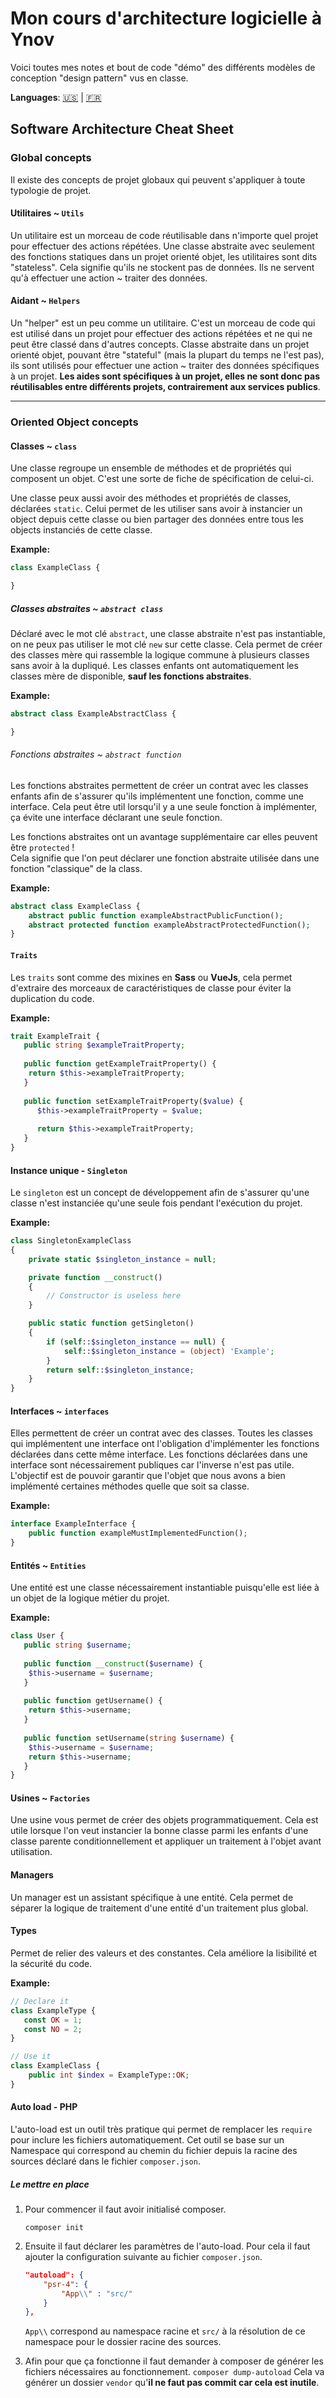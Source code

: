# Mon cours d'architecture logicielle à Ynov

Voici toutes mes notes et bout de code "démo" des différents modèles de conception "design pattern" vus en classe.

**Languages**: [:us:](readme.md) | [:fr:](readme_FR-fr.md)

## Software Architecture Cheat Sheet

### Global concepts

Il existe des concepts de projet globaux qui peuvent s'appliquer à toute typologie de projet.

#### Utilitaires ~ `Utils`

Un utilitaire est un morceau de code réutilisable dans n'importe quel projet pour effectuer des actions répétées. Une
classe abstraite avec seulement des fonctions statiques dans un projet orienté objet, les utilitaires sont dits
"stateless". Cela signifie qu'ils ne stockent pas de données. Ils ne servent qu'à effectuer une action ~ traiter des
données.

#### Aidant ~ `Helpers`

Un "helper" est un peu comme un utilitaire. C'est un morceau de code qui est utilisé dans un projet pour effectuer des
actions répétées et ne qui ne peut être classé dans d'autres concepts. Classe abstraite dans un projet orienté objet,
pouvant être "stateful" (mais la plupart du temps ne l'est pas), ils sont utilisés pour effectuer une action ~ traiter
des données spécifiques à un projet.
**Les aides sont spécifiques à un projet, elles ne sont donc pas réutilisables entre différents projets, contrairement
aux services publics**.

---

### Oriented Object concepts

#### Classes ~ `class`

Une classe regroupe un ensemble de méthodes et de propriétés qui composent un objet. C'est une sorte de fiche de
spécification de celui-ci.

Une classe peux aussi avoir des méthodes et propriétés de classes, déclarées `static`. Celui permet de les utiliser sans
avoir à instancier un object depuis cette classe ou bien partager des données entre tous les objects instanciés de cette
classe.

**Example:**

```php
class ExampleClass {

}
```

##### Classes abstraites ~ `abstract class`

Déclaré avec le mot clé `abstract`, une classe abstraite n'est pas instantiable, on ne peux pas utiliser le mot
clé `new` sur cette classe. Cela permet de créer des classes mère qui rassemble la logique commune à plusieurs classes
sans avoir à la dupliqué. Les classes enfants ont automatiquement les classes mère de disponible, **sauf les fonctions
abstraites**.

**Example:**

```php
abstract class ExampleAbstractClass {

}
```

###### Fonctions abstraites ~ `abstract function`

Les fonctions abstraites permettent de créer un contrat avec les classes enfants afin de s'assurer qu'ils implémentent
une fonction, comme une interface. Cela peut être util lorsqu'il y a une seule fonction à implémenter, ça évite une
interface déclarant une seule fonction.

Les fonctions abstraites ont un avantage supplémentaire car elles peuvent être `protected` !\
Cela signifie que l'on peut déclarer une fonction abstraite utilisée dans une fonction "classique" de la class.

**Example:**

```php
abstract class ExampleClass {
    abstract public function exampleAbstractPublicFunction();
    abstract protected function exampleAbstractProtectedFunction();
}
```

#### `Traits`

Les `traits` sont comme des mixines en **Sass** ou **VueJs**, cela permet d'extraire des morceaux de caractéristiques de
classe pour éviter la duplication du code.

**Example:**

```php
trait ExampleTrait {
   public string $exampleTraitProperty;
   
   public function getExampleTraitProperty() {
    return $this->exampleTraitProperty;
   }
   
   public function setExampleTraitProperty($value) {
      $this->exampleTraitProperty = $value;
      
      return $this->exampleTraitProperty;
   }
}
```

#### Instance unique - `Singleton`

Le `singleton` est un concept de développement afin de s'assurer qu'une classe n'est instanciée qu'une seule fois
pendant l'exécution du projet.

**Example:**

```php
class SingletonExampleClass
{
    private static $singleton_instance = null;

    private function __construct()
    {
        // Constructor is useless here
    }

    public static function getSingleton()
    {
        if (self::$singleton_instance == null) {
            self::$singleton_instance = (object) 'Example';
        }
        return self::$singleton_instance;
    }
}
```

#### Interfaces ~ `interfaces`

Elles permettent de créer un contrat avec des classes. Toutes les classes qui implémentent une interface ont
l'obligation d'implémenter les fonctions déclarées dans cette même interface. Les fonctions déclarées dans une interface
sont nécessairement publiques car l'inverse n'est pas utile. L'objectif est de pouvoir garantir que l'objet que nous
avons a bien implémenté certaines méthodes quelle que soit sa classe.

**Example:**

```php
interface ExampleInterface {
    public function exampleMustImplementedFunction();
}
```

#### Entités ~ `Entities`

Une entité est une classe nécessairement instantiable puisqu'elle est liée à un objet de la logique métier du projet.

**Example:**

```php
class User {
   public string $username;
   
   public function __construct($username) {
    $this->username = $username;
   }
   
   public function getUsername() {
    return $this->username;
   }
   
   public function setUsername(string $username) {
    $this->username = $username;
    return $this->username;
   }
}
```

#### Usines ~ `Factories`

Une usine vous permet de créer des objets programmatiquement. Cela est utile lorsque l'on veut instancier la bonne
classe parmi les enfants d'une classe parente conditionnellement et appliquer un traitement à l'objet avant utilisation.

#### Managers

Un manager est un assistant spécifique à une entité. Cela permet de séparer la logique de traitement d'une entité d'un
traitement plus global.

#### Types

Permet de relier des valeurs et des constantes. Cela améliore la lisibilité et la sécurité du code.

**Example:**

```php
// Declare it
class ExampleType {
   const OK = 1;
   const NO = 2;
}

// Use it
class ExampleClass {
    public int $index = ExampleType::OK;
}
```


#### Auto load - PHP

L'auto-load est un outil très pratique qui permet de remplacer les `require` pour inclure les fichiers automatiquement.
Cet outil se base sur un Namespace qui correspond au chemin du fichier depuis la racine des sources déclaré dans le
fichier `composer.json`.

##### Le mettre en place

1. Pour commencer il faut avoir initialisé composer.
   ```shell
   composer init
   ```

2. Ensuite il faut déclarer les paramètres de l'auto-load. Pour cela il faut ajouter la configuration suivante au
   fichier `composer.json`.
   ```json
   "autoload": {
       "psr-4": {
           "App\\" : "src/"
       }
   },
   ```
   `App\\` correspond au namespace racine et `src/` à la résolution de ce namespace pour le dossier racine des sources.

3. Afin pour que ça fonctionne il faut demander à composer de générer les fichiers nécessaires au fonctionnement.
   `composer dump-autoload`
   Cela va générer un dossier `vendor` qu'**il ne faut pas commit car cela est inutile**.
